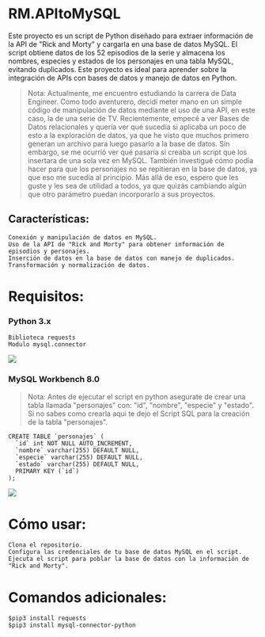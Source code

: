 # RM.APItoMySQL

Este proyecto es un script de Python diseñado para extraer información de la API de "Rick and Morty" y cargarla en una base de datos MySQL. El script obtiene datos de los 52 episodios de la serie y almacena los nombres, especies y estados de los personajes en una tabla MySQL, evitando duplicados. Este proyecto es ideal para aprender sobre la integración de APIs con bases de datos y manejo de datos en Python.

> Nota: Actualmente, me encuentro estudiando la carrera de Data Engineer. Como todo aventurero, decidí meter mano en un simple código de manipulación de datos mediante el uso de una API, en este caso, la de una serie de TV. Recientemente, empecé a ver Bases de Datos relacionales y quería ver qué sucedía si aplicaba un poco de esto a la exploración de datos, ya que he visto que muchos primero generan un archivo para luego pasarlo a la base de datos. Sin embargo, se me ocurrió ver qué pasaría si creaba un script que los insertara de una sola vez en MySQL. También investigué cómo podía hacer para que los personajes no se repitieran en la base de datos, ya que eso me sucedía al principio. Más allá de eso, espero que les guste y les sea de utilidad a todos, ya que quizás cambiando algún que otro parámetro puedan incorporarlo a sus proyectos.

## Características:

    Conexión y manipulación de datos en MySQL.
    Uso de la API de "Rick and Morty" para obtener información de episodios y personajes.
    Inserción de datos en la base de datos con manejo de duplicados.
    Transformación y normalización de datos.

# Requisitos:

### Python 3.x

    Biblioteca requests
    Modulo mysql.connector

![](https://i.ibb.co/mt07Mc0/002.gif)
    
### MySQL Workbench 8.0
> Nota: Antes de ejecutar el script en python asegurate de crear una tabla llamada "personajes" con: "id", "nombre", "especie" y "estado". Si no sabes como crearla aqui te dejo el Script SQL para la creación de la tabla "personajes".

    CREATE TABLE `personajes` (
      `id` int NOT NULL AUTO_INCREMENT,
      `nombre` varchar(255) DEFAULT NULL,
      `especie` varchar(255) DEFAULT NULL,
      `estado` varchar(255) DEFAULT NULL,
      PRIMARY KEY (`id`)
    );

![](https://i.ibb.co/KyMdpHn/movie-db-video-to-gif-2.gif)

# Cómo usar:

    Clona el repositorio.
    Configura las credenciales de tu base de datos MySQL en el script.
    Ejecuta el script para poblar la base de datos con la información de "Rick and Morty".

# Comandos adicionales:

    $pip3 install requests
    $pip3 install mysql-connector-python
